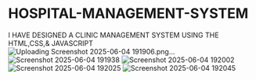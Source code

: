 # HOSPITAL-MANAGEMENT-SYSTEM
 I HAVE DESIGNED A CLINIC MANAGEMENT SYSTEM USING THE HTML,CSS,&amp; JAVASCRIPT
![Uploading Screenshot 2025-06-04 191906.png…]()
![Screenshot 2025-06-04 191938](https://github.com/user-attachments/assets/d908e11d-9fcb-4e52-bb3e-89b037c3aeeb)
![Screenshot 2025-06-04 192002](https://github.com/user-attachments/assets/53e2c4f6-2e9e-47ac-898a-73c8e75f0e06)
![Screenshot 2025-06-04 192025](https://github.com/user-attachments/assets/3dfa41c4-947f-4bda-9ad6-ef194c4ebefa)
![Screenshot 2025-06-04 192045](https://github.com/user-attachments/assets/e8dd2d95-c803-4a03-9b1d-45f4afd0a056)



